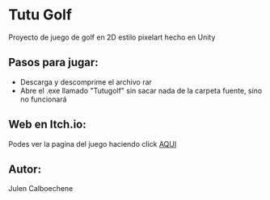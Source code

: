# Tutu Golf  
Proyecto de juego de golf en 2D estilo pixelart hecho en Unity

## Pasos para jugar:  
- Descarga y descomprime el archivo rar
- Abre el .exe llamado "Tutugolf" sin sacar nada de la carpeta fuente, sino no funcionará

## Web en Itch.io:  
Podes ver la pagina del juego haciendo click [AQUI](https://julenrc.itch.io/tutugolf-alpha-01)

## Autor:  
Julen Calboechene
